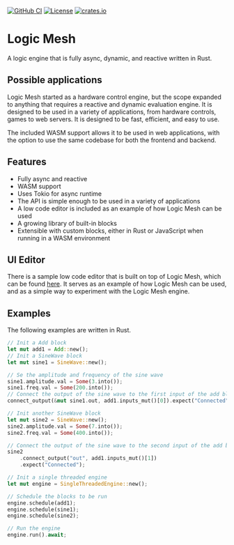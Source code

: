 [![GitHub CI](https://github.com/rracariu/logic-mesh/actions/workflows/main.yml/badge.svg)](https://github.com/rracariu/logic-mesh/actions/workflows/main.yml)
[![License](https://img.shields.io/badge/License-BSD_3--Clause-blue.svg)](https://github.com/rracariu/logic-mesh/blob/master/LICENSE)
[![crates.io](https://img.shields.io/crates/v/logic-mesh.svg)](https://crates.io/crates/logic-mesh)

# Logic Mesh
A logic engine that is fully async, dynamic, and reactive written in Rust.

## Possible applications
Logic Mesh started as a hardware control engine, but the scope expanded to anything that requires a reactive and dynamic evaluation engine. 
It is designed to be used in a variety of applications, from hardware controls, games to web servers. It is designed to be fast, efficient, and easy to use.

The included WASM support allows it to be used in web applications, with the option to use the same codebase for both the frontend and backend.

## Features
- Fully async and reactive
- WASM support
- Uses Tokio for async runtime
- The API is simple enough to be used in a variety of applications
- A low code editor is included as an example of how Logic Mesh can be used
- A growing library of built-in blocks
- Extensible with custom blocks, either in Rust or JavaScript when running in a WASM environment

## UI Editor
There is a sample low code editor that is built on top of Logic Mesh, which can be found [here](https://rracariu.github.io/logic-mesh/). It serves as an example of how Logic Mesh can be used, and as
a simple way to experiment with the Logic Mesh engine.

## Examples

The following examples are written in Rust.

```rust
// Init a Add block
let mut add1 = Add::new();
// Init a SineWave block
let mut sine1 = SineWave::new();

// Se the amplitude and frequency of the sine wave
sine1.amplitude.val = Some(3.into());
sine1.freq.val = Some(200.into());
// Connect the output of the sine wave to the first input of the add block
connect_output(&mut sine1.out, add1.inputs_mut()[0]).expect("Connected");

// Init another SineWave block
let mut sine2 = SineWave::new();
sine2.amplitude.val = Some(7.into());
sine2.freq.val = Some(400.into());

// Connect the output of the sine wave to the second input of the add block
sine2
	.connect_output("out", add1.inputs_mut()[1])
	.expect("Connected");

// Init a single threaded engine
let mut engine = SingleThreadedEngine::new();

// Schedule the blocks to be run
engine.schedule(add1);
engine.schedule(sine1);
engine.schedule(sine2);

// Run the engine
engine.run().await;
```

